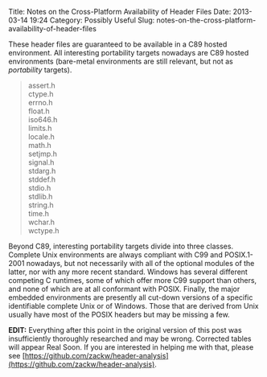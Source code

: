Title: Notes on the Cross-Platform Availability of Header Files
Date: 2013-03-14 19:24
Category: Possibly Useful
Slug: notes-on-the-cross-platform-availability-of-header-files

These header files are guaranteed to be available in a C89 hosted
environment. All interesting portability targets nowadays are C89
hosted environments (bare-metal environments are still relevant, but
not as _portability_ targets).

> assert.h  
> ctype.h  
> errno.h  
> float.h  
> iso646.h  
> limits.h  
> locale.h  
> math.h  
> setjmp.h  
> signal.h  
> stdarg.h  
> stddef.h  
> stdio.h  
> stdlib.h  
> string.h  
> time.h  
> wchar.h  
> wctype.h

Beyond C89, interesting portability targets divide into three classes.
Complete Unix environments are always compliant with C99 and
POSIX.1-2001 nowadays, but not necessarily with all of the optional
modules of the latter, nor with any more recent standard. Windows has
several different competing C runtimes, some of which offer more C99
support than others, and none of which are at all conformant with
POSIX.  Finally, the major embedded environments are presently all
cut-down versions of a specific identifiable complete Unix or of
Windows. Those that are derived from Unix usually have most of the
POSIX headers but may be missing a few.

**EDIT:** Everything after this point in the original version of this
post was insufficiently thoroughly researched and may be wrong.
Corrected tables will appear Real Soon. If you are interested in
helping me with that, please see
[https://github.com/zackw/header-analysis](https://github.com/zackw/header-analysis).

